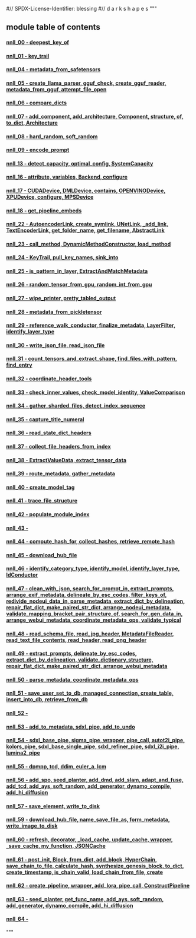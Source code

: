 #// SPDX-License-Identifier: blessing
#// d a r k s h a p e s
"""
## module table of contents

#### [nnll_00 - deepest_key_of](nnll_00)
#### [nnll_01 - key_trail](nnll_01)
#### [nnll_04 - metadata_from_safetensors](nnll_04)
#### [nnll_05 - create_llama_parser, gguf_check, create_gguf_reader, metadata_from_gguf, attempt_file_open](nnll_05)
#### [nnll_06 - compare_dicts](nnll_06)
#### [nnll_07 - add_component, add_architecture, Component, structure, of, to_dict, Architecture](nnll_07)
#### [nnll_08 - hard_random, soft_random](nnll_08)
#### [nnll_09 - encode_prompt](nnll_09)
#### [nnll_13 - detect_capacity, optimal_config, SystemCapacity](nnll_13)
#### [nnll_16 - attribute, variables, Backend, configure](nnll_16)
#### [nnll_17 - CUDADevice, DMLDevice, contains, OPENVINODevice, XPUDevice, configure, MPSDevice](nnll_17)
#### [nnll_18 - get_pipeline_embeds](nnll_18)
#### [nnll_22 - AutoencoderLink, create_symlink, UNetLink, _add_link, TextEncoderLink, get_folder_name, get_filename, AbstractLink](nnll_22)
#### [nnll_23 - call_method, DynamicMethodConstructor, load_method](nnll_23)
#### [nnll_24 - KeyTrail, pull_key_names, sink_into](nnll_24)
#### [nnll_25 - is_pattern_in_layer, ExtractAndMatchMetadata](nnll_25)
#### [nnll_26 - random_tensor_from_gpu, random_int_from_gpu](nnll_26)
#### [nnll_27 - wipe_printer, pretty_tabled_output](nnll_27)
#### [nnll_28 - metadata_from_pickletensor](nnll_28)
#### [nnll_29 - reference_walk_conductor, finalize_metadata, LayerFilter, identify_layer_type](nnll_29)
#### [nnll_30 - write_json_file, read_json_file](nnll_30)
#### [nnll_31 - count_tensors_and_extract_shape, find_files_with_pattern, find_entry](nnll_31)
#### [nnll_32 - coordinate_header_tools](nnll_32)
#### [nnll_33 - check_inner_values, check_model_identity, ValueComparison](nnll_33)
#### [nnll_34 - gather_sharded_files, detect_index_sequence](nnll_34)
#### [nnll_35 - capture_title_numeral](nnll_35)
#### [nnll_36 - read_state_dict_headers](nnll_36)
#### [nnll_37 - collect_file_headers_from, index](nnll_37)
#### [nnll_38 - ExtractValueData, extract_tensor_data](nnll_38)
#### [nnll_39 - route_metadata, gather_metadata](nnll_39)
#### [nnll_40 - create_model_tag](nnll_40)
#### [nnll_41 - trace_file_structure](nnll_41)
#### [nnll_42 - populate_module_index](nnll_42)
#### [nnll_43 - ](nnll_43)
#### [nnll_44 - compute_hash_for, collect_hashes, retrieve_remote_hash](nnll_44)
#### [nnll_45 - download_hub_file](nnll_45)
#### [nnll_46 - identify_category_type, identify_model, identify_layer_type, IdConductor](nnll_46)
#### [nnll_47 - clean_with_json, search_for_prompt_in, extract_prompts, arrange_exif_metadata, delineate_by_esc_codes, filter_keys_of, redivide_nodeui_data_in, parse_metadata, extract_dict_by_delineation, repair_flat_dict, make_paired_str_dict, arrange_nodeui_metadata, validate_mapping_bracket_pair_structure_of, search_for_gen_data_in, arrange_webui_metadata, coordinate_metadata_ops, validate_typical](nnll_47)
#### [nnll_48 - read_schema_file, read_jpg_header, MetadataFileReader, read_text_file_contents, read_header, read_png_header](nnll_48)
#### [nnll_49 - extract_prompts, delineate_by_esc_codes, extract_dict_by_delineation, validate_dictionary_structure, repair_flat_dict, make_paired_str_dict, arrange_webui_metadata](nnll_49)
#### [nnll_50 - parse_metadata, coordinate_metadata_ops](nnll_50)
#### [nnll_51 - save_user_set_to_db, managed_connection, create_table, insert_into_db, retrieve_from_db](nnll_51)
#### [nnll_52 - ](nnll_52)
#### [nnll_53 - add_to_metadata, sdxl_pipe, add_to_undo](nnll_53)
#### [nnll_54 - sdxl_base_pipe, sigma_pipe, wrapper, pipe_call, autot2i_pipe, kolors_pipe, sdxl_base_single_pipe, sdxl_refiner_pipe, sdxl_i2i_pipe, lumina2_pipe](nnll_54)
#### [nnll_55 - dpmpp, tcd, ddim, euler_a, lcm](nnll_55)
#### [nnll_56 - add_spo, seed_planter, add_dmd, add_slam, adapt_and_fuse, add_tcd, add_ays, soft_random, add_generator, dynamo_compile, add_hi_diffusion](nnll_56)
#### [nnll_57 - save_element, write_to_disk](nnll_57)
#### [nnll_59 - download_hub_file, name_save_file_as, form_metadata, write_image_to_disk](nnll_59)
#### [nnll_60 - refresh, decorator, _load_cache, update_cache, wrapper, _save_cache, my_function, JSONCache](nnll_60)
#### [nnll_61 - __post_init__, Block, from_dict, add_block, HyperChain, save_chain_to_file, calculate_hash, synthesize_genesis_block, to_dict, create_timestamp, is_chain_valid, load_chain_from_file, create](nnll_61)
#### [nnll_62 - create_pipeline, wrapper, add_lora, pipe_call, ConstructPipeline](nnll_62)
#### [nnll_63 - seed_planter, get_func_name, add_ays, soft_random, add_generator, dynamo_compile, add_hi_diffusion](nnll_63)
#### [nnll_64 - ](nnll_64)
"""
